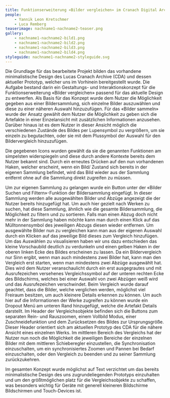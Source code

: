 ```yaml
---
title: Funktionserweiterung «Bilder vergleichen» im Cranach Digital Archive
people:
    - Yannik Leon Kretschmer
    - Luca Remberg
teaserimage: nachname1-nachname2-teaser.png
gallery:
    - nachname1-nachname2-bild1.png
    - nachname1-nachname2-bild2.png
    - nachname1-nachname2-bild3.png
    - nachname1-nachname2-bild4.png
styleguide: nachname1-nachname2-styleguide.svg
---
```


Die Grundlage für das bearbeitete Projekt bilden das vorhandene minimalistische Design des Lucas Cranach Archive (CDA) und dessen aktueller Prototyp, welcher uns im Vorhinein bereitgestellt wurde. Die Aufgabe bestand darin ein Gestaltungs- und Interaktionskonzept für die Funktionserweiterung «Bilder vergleichen» passend für das aktuelle Design zu entwerfen. Als Basis für das Konzept wurde dem Nutzer die Möglichkeit gegeben aus einer Bildersammlung, sich einzelne Bilder auszuwählen und diese zu einer näheren Auswahl hinzuzufügen. Für das «Bilder sammeln» wurde der Ansatz gewählt dem Nutzer die Möglichkeit zu geben sich die Artefakte in einer Einzelansicht mit zusätzlichen Informationen anzusehen. Darüber hinaus ist es dem Nutzer in dieser Ansicht möglich die verschiedenen Zustände des Bildes per Lupensymbol zu vergrößern, um sie einzeln zu begutachten, oder sie mit dem Plussymbol der Auswahl für den Bildervergleich hinzuzufügen.

Die gegebenen Icons wurden gewählt da sie die genannten Funktionen am simpelsten widerspiegeln und diese durch andere Kontexte bereits dem Nutzer bekannt sind. Durch ein erneutes Drücken auf den nun vorhandenen Haken, welcher erscheint, wenn ein Bild/ Zustand sich bereits in der eigenen Sammlung befindet, wird das Bild wieder aus der Sammlung entfernt ohne auf die Sammlung direkt zugreifen zu müssen.

Um zur eigenen Sammlung zu gelangen wurde ein Button unter der «Bilder Suchen und Filtern»-Funktion der Bildersammlung eingefügt. In dieser Sammlung werden alle ausgewählten Bilder und Abzüge angezeigt die der Nutzer bereits hinzugefügt hat. Um auch hier gezielt nach Werken zu suchen, hat diese Sammlung, ähnlich wie die gesamte Bildersammlung, die Möglichkeit zu filtern und zu sortieren. Falls man einen Abzug doch nicht mehr in der Sammlung haben möchte kann man durch einen Klick auf das Mülltonnensymbol des jeweiligen Abzugs diesen wieder entfernen. Um ausgewählte Bilder nun zu vergleichen kann man aus der eigenen Auswahl durch ein Klicken auf das jeweilige Bild dieses zum Vergleich hinzufügen. Um das Auswählen zu visualisieren haben wir uns dazu entschieden das kleine Vorschaubild deutlich zu verdunkeln und einen gelben Haken in der oberen linken Ecke des Bildes erscheinen zu lassen. Da ein Bildervergleich nur Sinn ergibt, wenn man auch mindestens zwei Bilder hat, kann man den Vergleich erst starten, wenn man mindestens zwei Abzüge ausgewählt hat. Dies wird dem Nutzer veranschaulicht durch ein erst ausgegrautes und mit Ausrufezeichen versehenes Vergleichssymbol auf der unteren rechten Ecke des Bildschirms, welches bei einer Auswahl von zwei Abzügen weiß wird und das Ausrufezeichen verschwindet. Beim Vergleich wurde darauf geachtet, dass die Bilder, welche verglichen werden, möglichst viel Freiraum besitzen, um auch kleinere Details erkennen zu können. Um auch hier auf die Informationen der Werke zugreifen zu können wurde ein Dropout Menü am unteren Rand hinzugefügt, welche die Artefakt Details darstellt. Im Header der Vergleichsobjekte befinden sich die Buttons zum separaten Rein- und Rauszoomen, einem Vollbild Modus, einer Zuschneidefunktion und dem Zurücksetzen des Bildes zur Ursprungsgröße. Dieser Header orientiert sich am aktuellen Prototyp des CDA für die nähere Ansicht eines einzelnen Werks. Im mittleren Bereich des Vergleichs hat der Nutzer nun noch die Möglichkeit die jeweiligen Bereiche der einzelnen Bilder mit dem mittleren Schieberegler einzustellen, die Synchronisation einzuschalten, um ein synchronisiertes Zoomen und Pannen bei Bedarf einzuschalten, oder den Vergleich zu beenden und zu seiner Sammlung zurückzukehren.

Im gesamten Konzept wurde möglichst auf Text verzichtet um das bereits minimalistische Design des uns zugrundeliegenden Prototyps einzuhalten und um den größtmöglichen platz für die Vergleichsobjekte zu schaffen, was besonders wichtig für Geräte mit generell kleineren Bildschirme Bildschirmen und Touch-Devices ist.

